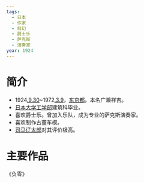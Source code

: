 ```yaml
---
tags:
  - 日本
  - 作家
  - 科幻
  - 爵士乐
  - 萨克斯
  - 演奏家
year: 1924
---
```

# 简介

- 1924[.9.30](2024-09-30.md)~1972[.3.9](2024-03-09.md)，[东京都](东京都.md)。本名广濑祥吉。
- [日本大学](日本大学.md)[工学部](工学部.md)建筑科毕业。
- 喜欢爵士乐。曾加入乐队，成为专业的萨克斯演奏家。
- 喜欢制作古董车模。
- [司马辽太郎](司马辽太郎.md)对其评价极高。
# 主要作品

《负零》